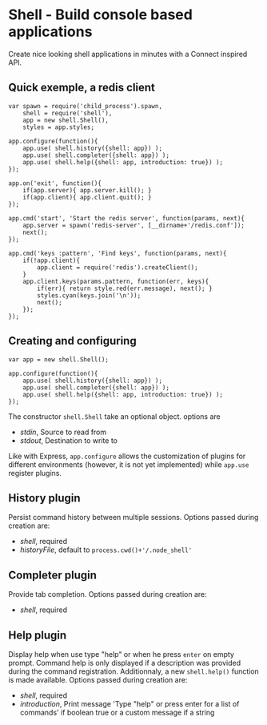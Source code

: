 # Shell - Build console based applications

Create nice looking shell applications in minutes with a Connect inspired API.

## Quick exemple, a redis client

    var spawn = require('child_process').spawn,
    	shell = require('shell'),
    	app = new shell.Shell(),
    	styles = app.styles;
    
	app.configure(function(){
		app.use( shell.history({shell: app}) );
		app.use( shell.completer({shell: app}) );
		app.use( shell.help({shell: app, introduction: true}) );
	});
	
	app.on('exit', function(){
		if(app.server){ app.server.kill(); }
		if(app.client){ app.client.quit(); }
	});
	
	app.cmd('start', 'Start the redis server', function(params, next){
		app.server = spawn('redis-server', [__dirname+'/redis.conf']);
		next();
	});
	
	app.cmd('keys :pattern', 'Find keys', function(params, next){
		if(!app.client){
			app.client = require('redis').createClient();
		}
		app.client.keys(params.pattern, function(err, keys){
			if(err){ return style.red(err.message), next(); }
			styles.cyan(keys.join('\n'));
			next();
		});
	});

## Creating and configuring

	var app = new shell.Shell();
	
	app.configure(function(){
		app.use( shell.history({shell: app}) );
		app.use( shell.completer({shell: app}) );
		app.use( shell.help({shell: app, introduction: true}) );
	});

The constructor `shell.Shell` take an optional object. options are
-	*stdin*, Source to read from
-	*stdout*, Destination to write to

Like with Express, `app.configure` allows the customization of plugins for different environments (however, it is not yet implemented) while `app.use` register plugins.

## History plugin

Persist command history between multiple sessions. Options passed during creation are:
-	*shell*, required
-	*historyFile*, default to `process.cwd()+'/.node_shell'`

## Completer plugin

Provide tab completion. Options passed during creation are:
-	*shell*, required

## Help plugin

Display help when use type "help" or when he press `enter` on empty prompt. Command help is only displayed if a description was provided during the command registration. Additionnaly, a new `shell.help()` function is made available. Options passed during creation are:
-	*shell*, required
-	*introduction*, Print message 'Type "help" or press enter for a list of commands' if boolean true or a custom message if a string


